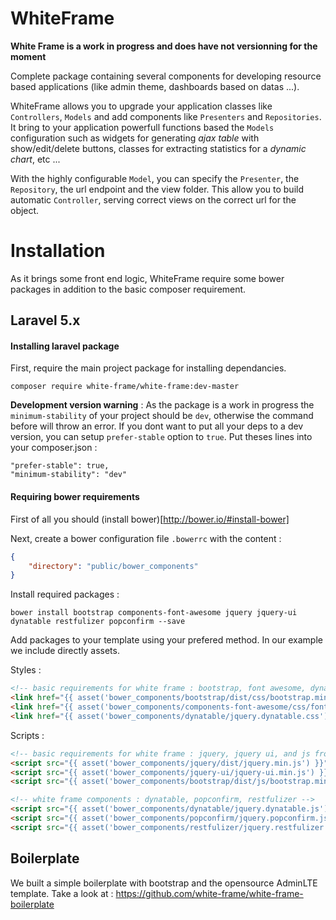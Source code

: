 # WhiteFrame

**White Frame is a work in progress and does have not versionning for the moment**

Complete package containing several components for developing resource based applications (like admin theme, dashboards based on datas ...).

WhiteFrame allows you to upgrade your application classes like `Controllers`, `Models` and add components like `Presenters` and `Repositories`. It bring to your application powerfull functions based the `Models` configuration such as widgets for generating _ajax table_ with show/edit/delete buttons, classes for extracting statistics for a _dynamic chart_, etc ...

With the highly configurable `Model`, you can specify the `Presenter`, the `Repository`, the url endpoint and the view folder. This allow you to build automatic `Controller`, serving correct views on the correct url for the object.

# Installation

As it brings some front end logic, WhiteFrame require some bower packages in addition to the basic composer requirement.

## Laravel 5.x

#### Installing laravel package

First, require the main project package for installing dependancies.

    composer require white-frame/white-frame:dev-master

**Development version warning** : As the package is a work in progress the `minimum-stability` of your project should be `dev`, otherwise the command before will throw an error. If you dont want to put all your deps to a dev version, you can setup `prefer-stable` option to `true`. Put theses lines into your composer.json :

    "prefer-stable": true,
    "minimum-stability": "dev"

#### Requiring bower requirements

First of all you should (install bower)[http://bower.io/#install-bower]

Next, create a bower configuration file `.bowerrc` with the content :

```json
{
	"directory": "public/bower_components"
}
```

Install required packages :

    bower install bootstrap components-font-awesome jquery jquery-ui dynatable restfulizer popconfirm --save

Add packages to your template using your prefered method. In our example we include directly assets.

Styles :
```html
<!-- basic requirements for white frame : bootstrap, font awesome, dynatable -->
<link href="{{ asset('bower_components/bootstrap/dist/css/bootstrap.min.css') }}" rel="stylesheet">
<link href="{{ asset('bower_components/components-font-awesome/css/font-awesome.min.css') }}" rel="stylesheet">
<link href="{{ asset('bower_components/dynatable/jquery.dynatable.css') }}" rel="stylesheet">
```

Scripts :
```html
<!-- basic requirements for white frame : jquery, jquery ui, and js from bootstrap -->
<script src="{{ asset('bower_components/jquery/dist/jquery.min.js') }}"></script>
<script src="{{ asset('bower_components/jquery-ui/jquery-ui.min.js') }}"></script>
<script src="{{ asset('bower_components/bootstrap/dist/js/bootstrap.min.js') }}"></script>

<!-- white frame components : dynatable, popconfirm, restfulizer -->
<script src="{{ asset('bower_components/dynatable/jquery.dynatable.js') }}"></script>
<script src="{{ asset('bower_components/popconfirm/jquery.popconfirm.js') }}"></script>
<script src="{{ asset('bower_components/restfulizer/jquery.restfulizer.js') }}"></script>
```

## Boilerplate

We built a simple boilerplate with bootstrap and the opensource AdminLTE template. Take a look at : https://github.com/white-frame/white-frame-boilerplate 
